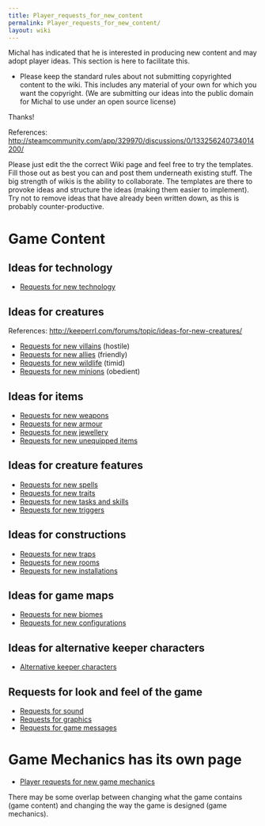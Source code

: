 ```yaml
---
title: Player_requests_for_new_content
permalink: Player_requests_for_new_content/
layout: wiki
---
```


Michal has indicated that he is interested in producing new content and
may adopt player ideas. This section is here to facilitate this.

-   Please keep the standard rules about not submitting copyrighted
    content to the wiki. This includes any material of your own for
    which you want the copyright. (We are submitting our ideas into the
    public domain for Michal to use under an open source license)

Thanks!

References:
<http://steamcommunity.com/app/329970/discussions/0/133256240734014200/>

Please just edit the the correct Wiki page and feel free to try the
templates. Fill those out as best you can and post them underneath
existing stuff. The big strength of wikis is the ability to collaborate.
The templates are there to provoke ideas and structure the ideas (making
them easier to implement). Try not to remove ideas that have already
been written down, as this is probably counter-productive.

Game Content
============

Ideas for technology
--------------------

-   [Requests for new
    technology](/keeperrl_wiki/Requests_For_New_Technology "wikilink")

Ideas for creatures
-------------------

References: <http://keeperrl.com/forums/topic/ideas-for-new-creatures/>

-   [Requests for new villains](/keeperrl_wiki/Requests_For_New_Villains "wikilink")
    (hostile)
-   [Requests for new allies](/keeperrl_wiki/Requests_For_New_Allies "wikilink")
    (friendly)
-   [Requests for new wildlife](/keeperrl_wiki/Requests_For_New_Wildlife "wikilink")
    (timid)
-   [Requests for new minions](/keeperrl_wiki/Requests_For_New_Minions "wikilink")
    (obedient)

Ideas for items
---------------

-   [Requests for new weapons](/keeperrl_wiki/Requests_For_New_Weapons "wikilink")
-   [Requests for new armour](/keeperrl_wiki/Requests_For_New_Armour "wikilink")
-   [Requests for new jewellery](/keeperrl_wiki/Requests_For_New_Jewellery "wikilink")
-   [Requests for new unequipped
    items](/keeperrl_wiki/Requests_For_New_Unequipped_Items "wikilink")

Ideas for creature features
---------------------------

-   [Requests for new spells](/keeperrl_wiki/Requests_For_New_Spells "wikilink")
-   [Requests for new traits](/keeperrl_wiki/Requests_For_New_Traits "wikilink")
-   [Requests for new tasks and
    skills](/keeperrl_wiki/Requests_For_New_Tasks_And_Skills "wikilink")
-   [Requests for new triggers](/keeperrl_wiki/Requests_For_New_Triggers "wikilink")

Ideas for constructions
-----------------------

-   [Requests for new traps](/keeperrl_wiki/Requests_For_New_Traps "wikilink")
-   [Requests for new rooms](/keeperrl_wiki/Requests_For_New_Rooms "wikilink")
-   [Requests for new
    installations](/keeperrl_wiki/Requests_For_New_Installations "wikilink")

Ideas for game maps
-------------------

-   [Requests for new biomes](/keeperrl_wiki/Requests_For_New_Biomes "wikilink")
-   [Requests for new
    configurations](/keeperrl_wiki/Requests_For_New_Configurations "wikilink")

Ideas for alternative keeper characters
---------------------------------------

-   [Alternative keeper
    characters](/keeperrl_wiki/Alternative_Keeper_Characters "wikilink")

Requests for look and feel of the game
--------------------------------------

-   [Requests for sound](/keeperrl_wiki/Requests_For_Sound "wikilink")
-   [Requests for graphics](/keeperrl_wiki/Requests_For_Graphics "wikilink")
-   [Requests for game messages](/keeperrl_wiki/Requests_For_Game_Messages "wikilink")

Game Mechanics has its own page
===============================

-   [Player requests for new game
    mechanics](/keeperrl_wiki/Player_Requests_For_New_Game_Mechanics "wikilink")

There may be some overlap between changing what the game contains (game
content) and changing the way the game is designed (game mechanics).
